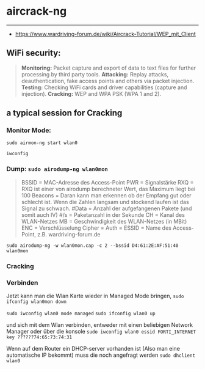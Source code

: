 # aircrack-ng
---

* https://www.wardriving-forum.de/wiki/Aircrack-Tutorial/WEP_mit_Client


## WiFi security:

> __Monitoring:__ Packet capture and export of data to text files for further processing by third party tools.
**Attacking:** Replay attacks, deauthentication, fake access points and others via packet injection.
**Testing:** Checking WiFi cards and driver capabilities (capture and injection).
**Cracking:** WEP and WPA PSK (WPA 1 and 2).

## a typical session for Cracking

### Monitor Mode: 
```sudo airmon-ng start wlan0```

```iwconfig```


### Dump: ```sudo airodump-ng wlan0mon```


> BSSID = MAC-Adresse des Access-Point
PWR = Signalstärke
RXQ = RXQ ist einer von airodump berechneter Wert, das Maximum liegt bei 100
Beacons = Daran kann man erkennen ob der Empfang gut oder schlecht ist. Wenn die Zahlen langsam und stockend laufen ist das Signal zu schwach.
#Data = Anzahl der aufgefangenen Pakete (und somit auch IV)
#/s = Paketanzahl in der Sekunde
CH = Kanal des WLAN-Netzes
MB = Geschwindigkeit des WLAN-Netzes (in MBit)
ENC = Verschlüsselung
Cipher =
Auth =
ESSID = Name des Access-Point, z.B. wardriving-forum.de


```sudo airodump-ng -w wlan0mon.cap -c 2 --bssid D4:61:2E:AF:51:40 wlan0mon```

### Cracking


### Verbinden

Jetzt kann man die Wlan Karte wieder in Managed Mode bringen,
```sudo ifconfig wlan0mon down```

```sudo iwconfig wlan0 mode managed```
```sudo ifconfig wlan0 up```

und sich mit dem Wlan verbinden, entweder mit einen beliebigen Network Manager oder über die konsole
```sudo iwconfig wlan0 essid FORTI_INTERNET key ??????74:65:73:74:31```

Wenn auf dem Router ein DHCP-server vorhanden ist (Also man eine automatische IP bekommt) muss die noch angefragt werden
```sudo dhclient wlan0```





